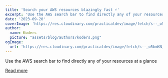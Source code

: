 ```yaml
---
title: 'Search your AWS resources blazingly fast ⚡️'
excerpt: 'Use the AWS search bar to find directly any of your resources at a glance'
date: '2023-09-20'
coverImage: 'https://res.cloudinary.com/practicaldev/image/fetch/s--_o5bmKN_--/c_imagga_scale,f_auto,fl_progressive,h_420,q_auto,w_1000/https://raw.githubusercontent.com/ChloeMouret/kumo-articles/master/blog-posts/aws-search-bar/assets/cover.png'
author:
  name: Koders
  picture: "assets/blog/authors/koders.png"
ogImage:
  url: 'https://res.cloudinary.com/practicaldev/image/fetch/s--_o5bmKN_--/c_imagga_scale,f_auto,fl_progressive,h_420,q_auto,w_1000/https://raw.githubusercontent.com/ChloeMouret/kumo-articles/master/blog-posts/aws-search-bar/assets/cover.png'
---
```


Use the AWS search bar to find directly any of your resources at a glance

[Read more](https://dev.to/slsbytheodo/search-your-aws-resources-blazingly-fast-42h8)

